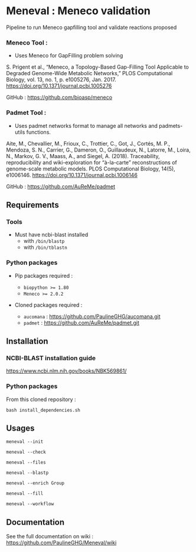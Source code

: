 # Meneval : Meneco validation
Pipeline to run Meneco gapfilling tool and validate reactions proposed

### Meneco Tool :

- Uses Meneco for GapFilling problem solving

S. Prigent et al., “Meneco, a Topology-Based Gap-Filling Tool Applicable to Degraded Genome-Wide Metabolic Networks,” PLOS Computational Biology, vol. 13, no. 1, p. e1005276, Jan. 2017. https://doi.org/10.1371/journal.pcbi.1005276

GitHub : https://github.com/bioasp/meneco

### Padmet Tool :

- Uses padmet networks format to manage all networks and padmets-utils functions.

Aite, M., Chevallier, M., Frioux, C., Trottier, C., Got, J., Cortés, M. P., Mendoza, S. N., Carrier, G., Dameron, O., Guillaudeux, N., Latorre, M., Loira, N., Markov, G. V., Maass, A., and Siegel, A. (2018). Traceability, reproducibility and wiki-exploration for “à-la-carte” reconstructions of genome-scale metabolic models. PLOS Computational Biology, 14(5), e1006146. https://doi.org/10.1371/journal.pcbi.1006146

GitHub : https://github.com/AuReMe/padmet

## Requirements

### Tools
- Must have ncbi-blast installed
  - with `/bin/blastp` 
  - with `/bin/tblastn`

### Python packages

- Pip packages required :
  - `biopython >= 1.80`
  - `Meneco >= 2.0.2`


- Cloned packages required :
  - `aucomana` : https://github.com/PaulineGHG/aucomana.git
  - `padmet` : https://github.com/AuReMe/padmet.git

## Installation

### NCBI-BLAST installation guide 

https://www.ncbi.nlm.nih.gov/books/NBK569861/

### Python packages

From this cloned repository :

```commandline
bash install_dependencies.sh
```

## Usages

```commandline
meneval --init
```
```commandline
meneval --check
```
```commandline
meneval --files
```
```commandline
meneval --blastp
```
```commandline
meneval --enrich Group
```
```commandline
meneval --fill
```
```commandline
meneval --workflow
```

## Documentation

See the full documentation on wiki :
https://github.com/PaulineGHG/Meneval/wiki
